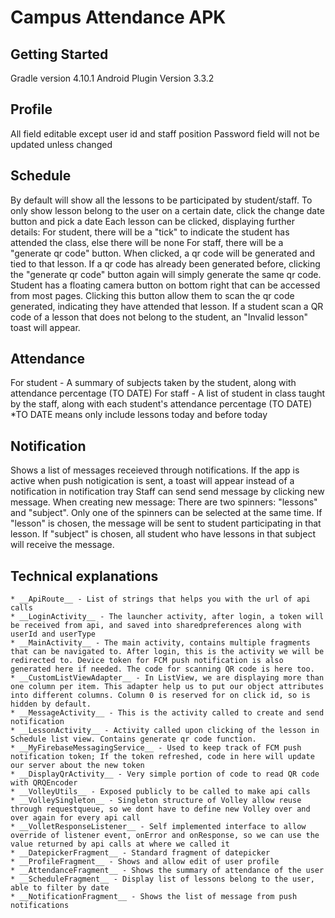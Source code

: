# Campus Attendance APK


## Getting Started

Gradle version 4.10.1
Android Plugin Version 3.3.2

## Profile

All field editable except user id and staff position
Password field will not be updated unless changed

## Schedule

By default will show all the lessons to be participated by student/staff.
To only show lesson belong to the user on a certain date, click the change date button and pick a date
Each lesson can be clicked, displaying further details:
    For student, there will be a "tick" to indicate the student has attended the class, else there will be none
    For staff, there will be a "generate qr code" button. When clicked, a qr code will be generated and tied to that lesson. If a qr code has already been generated before, clicking the "generate qr code" button again will simply generate the same qr code.
    Student has a floating camera button on bottom right that can be accessed from most pages. Clicking this button allow them to scan the qr code generated, indicating they have attended that lesson. If a student scan a QR code of a lesson that does not belong to the student, an "Invalid lesson" toast will appear.

## Attendance

For student - A summary of subjects taken by the student, along with attendance percentage (TO DATE)
For staff - A list of student in class taught by the staff, along with each student's attendance percentage (TO DATE)
*TO DATE means only include lessons today and before today

## Notification

Shows a list of messages receieved through notifications. If the app is active when push notigication is sent, a toast will appear instead of a notification in notification tray
Staff can send send message by clicking new message.
When creating new message:
There are two spinners: "lessons" and "subject". Only one of the spinners can be selected at the same time. If "lesson" is chosen, the message will be sent to student participating in that lesson. If "subject" is chosen, all student who have lessons in that subject will receive the message.


## Technical explanations
    * __ApiRoute__ - List of strings that helps you with the url of api calls
    * __LoginActivity__ - The launcher activity, after login, a token will be received from api, and saved into sharedpreferences along with userId and userType
    * __MainActivity__ - The main activity, contains multiple fragments that can be navigated to. After login, this is the activity we will be redirected to. Device token for FCM push notification is also generated here if needed. The code for scanning QR code is here too.
    * __CustomListViewAdapter__ - In ListView, we are displaying more than one column per item. This adapter help us to put our object attributes into different columns. Column 0 is reserved for on click id, so is hidden by default.  
    * __MessageActivity__ - This is the activity called to create and send notification 
    * __LessonActivity__ - Activity called upon clicking of the lesson in Schedule list view. Contains generate qr code function.
    * __MyFirebaseMessagingService__ - Used to keep track of FCM push notification token; If the token refreshed, code in here will update our server about the new token
    * __DisplayQrActivity__ - Very simple portion of code to read QR code with QRQEncoder
    * __VolleyUtils__ - Exposed publicly to be called to make api calls
    * __VolleySingleton__ - Singleton structure of Volley allow reuse through requestqueue, so we dont have to define new Volley over and over again for every api call
    * __VolletResponseListener__ - Self implemented interface to allow override of listener event, onError and onResponse, so we can use the value returned by api calls at where we called it
    * __DatepickerFragment__ - Standard fragment of datepicker
    * __ProfileFragment__ - Shows and allow edit of user profile
    * __AttendanceFragment__ - Shows the summary of attendance of the user
    * __ScheduleFragment__ - Display list of lessons belong to the user, able to filter by date
    * __NotificationFragment__ - Shows the list of message from push notifications
